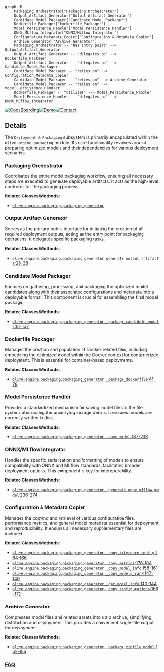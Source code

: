 ```mermaid
graph LR
    Packaging_Orchestrator["Packaging Orchestrator"]
    Output_Artifact_Generator["Output Artifact Generator"]
    Candidate_Model_Packager["Candidate Model Packager"]
    Dockerfile_Packager["Dockerfile Packager"]
    Model_Persistence_Handler["Model Persistence Handler"]
    ONNX_MLflow_Integrator["ONNX/MLflow Integrator"]
    Configuration_Metadata_Copier["Configuration & Metadata Copier"]
    Archive_Generator["Archive Generator"]
    Packaging_Orchestrator -- "has entry point" --> Output_Artifact_Generator
    Output_Artifact_Generator -- "delegates to" --> Dockerfile_Packager
    Output_Artifact_Generator -- "delegates to" --> Candidate_Model_Packager
    Candidate_Model_Packager -- "relies on" --> Configuration_Metadata_Copier
    Candidate_Model_Packager -- "relies on" --> Archive_Generator
    Candidate_Model_Packager -- "relies on" --> Model_Persistence_Handler
    Dockerfile_Packager -- "utilizes" --> Model_Persistence_Handler
    Model_Persistence_Handler -- "delegates to" --> ONNX_MLflow_Integrator
```

[![CodeBoarding](https://img.shields.io/badge/Generated%20by-CodeBoarding-9cf?style=flat-square)](https://github.com/CodeBoarding/GeneratedOnBoardings)[![Demo](https://img.shields.io/badge/Try%20our-Demo-blue?style=flat-square)](https://www.codeboarding.org/demo)[![Contact](https://img.shields.io/badge/Contact%20us%20-%20contact@codeboarding.org-lightgrey?style=flat-square)](mailto:contact@codeboarding.org)

## Details

The `Deployment & Packaging` subsystem is primarily encapsulated within the `olive.engine.packaging` module. Its core functionality revolves around preparing optimized models and their dependencies for various deployment scenarios.

### Packaging Orchestrator
Coordinates the entire model packaging workflow, ensuring all necessary steps are executed to generate deployable artifacts. It acts as the high-level controller for the packaging process.


**Related Classes/Methods**:

- <a href="https://github.com/microsoft/Olive/blob/main/olive/engine/packaging/packaging_generator.py" target="_blank" rel="noopener noreferrer">`olive.engine.packaging.packaging_generator`</a>


### Output Artifact Generator
Serves as the primary public interface for initiating the creation of all required deployment outputs, acting as the entry point for packaging operations. It delegates specific packaging tasks.


**Related Classes/Methods**:

- <a href="https://github.com/microsoft/Olive/blob/main/olive/engine/packaging/packaging_generator.py#L28-L38" target="_blank" rel="noopener noreferrer">`olive.engine.packaging.packaging_generator.generate_output_artifacts`:28-38</a>


### Candidate Model Packager
Focuses on gathering, processing, and packaging the optimized model candidates along with their associated configurations and metadata into a deployable format. This component is crucial for assembling the final model package.


**Related Classes/Methods**:

- <a href="https://github.com/microsoft/Olive/blob/main/olive/engine/packaging/packaging_generator.py#L81-L137" target="_blank" rel="noopener noreferrer">`olive.engine.packaging.packaging_generator._package_candidate_models`:81-137</a>


### Dockerfile Packager
Manages the creation and population of Docker-related files, including embedding the optimized model within the Docker context for containerized deployment. This is essential for container-based deployments.


**Related Classes/Methods**:

- <a href="https://github.com/microsoft/Olive/blob/main/olive/engine/packaging/packaging_generator.py#L41-L78" target="_blank" rel="noopener noreferrer">`olive.engine.packaging.packaging_generator._package_dockerfile`:41-78</a>


### Model Persistence Handler
Provides a standardized mechanism for saving model files to the file system, abstracting the underlying storage details. It ensures models are correctly written to disk.


**Related Classes/Methods**:

- <a href="https://github.com/microsoft/Olive/blob/main/olive/engine/packaging/packaging_generator.py#L187-L233" target="_blank" rel="noopener noreferrer">`olive.engine.packaging.packaging_generator._save_model`:187-233</a>


### ONNX/MLflow Integrator
Handles the specific serialization and formatting of models to ensure compatibility with ONNX and MLflow standards, facilitating broader deployment options. This component is key for interoperability.


**Related Classes/Methods**:

- <a href="https://github.com/microsoft/Olive/blob/main/olive/engine/packaging/packaging_generator.py#L236-L274" target="_blank" rel="noopener noreferrer">`olive.engine.packaging.packaging_generator._generate_onnx_mlflow_model`:236-274</a>


### Configuration & Metadata Copier
Manages the copying and retrieval of various configuration files, performance metrics, and general model metadata essential for deployment and reproducibility. It ensures all necessary supplementary files are included.


**Related Classes/Methods**:

- <a href="https://github.com/microsoft/Olive/blob/main/olive/engine/packaging/packaging_generator.py#L164-L166" target="_blank" rel="noopener noreferrer">`olive.engine.packaging.packaging_generator._copy_inference_config`:164-166</a>
- <a href="https://github.com/microsoft/Olive/blob/main/olive/engine/packaging/packaging_generator.py#L176-L184" target="_blank" rel="noopener noreferrer">`olive.engine.packaging.packaging_generator._copy_metrics`:176-184</a>
- <a href="https://github.com/microsoft/Olive/blob/main/olive/engine/packaging/packaging_generator.py#L158-L161" target="_blank" rel="noopener noreferrer">`olive.engine.packaging.packaging_generator._copy_model_info`:158-161</a>
- <a href="https://github.com/microsoft/Olive/blob/main/olive/engine/packaging/packaging_generator.py#L147-L149" target="_blank" rel="noopener noreferrer">`olive.engine.packaging.packaging_generator._copy_models_rank`:147-149</a>
- <a href="https://github.com/microsoft/Olive/blob/main/olive/engine/packaging/packaging_generator.py#L140-L144" target="_blank" rel="noopener noreferrer">`olive.engine.packaging.packaging_generator._get_model_info`:140-144</a>
- <a href="https://github.com/microsoft/Olive/blob/main/olive/engine/packaging/packaging_generator.py#L169-L172" target="_blank" rel="noopener noreferrer">`olive.engine.packaging.packaging_generator._copy_configurations`:169-172</a>


### Archive Generator
Compresses model files and related assets into a zip archive, simplifying distribution and deployment. This provides a convenient single-file output for deployment.


**Related Classes/Methods**:

- <a href="https://github.com/microsoft/Olive/blob/main/olive/engine/packaging/packaging_generator.py#L152-L155" target="_blank" rel="noopener noreferrer">`olive.engine.packaging.packaging_generator._package_zipfile_model`:152-155</a>




### [FAQ](https://github.com/CodeBoarding/GeneratedOnBoardings/tree/main?tab=readme-ov-file#faq)